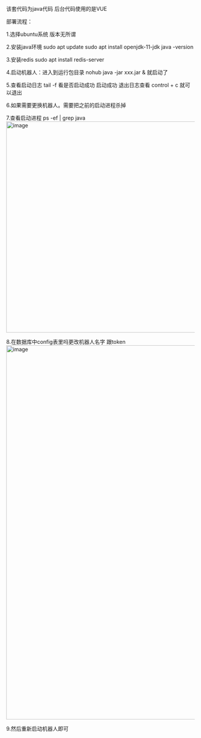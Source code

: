 该套代码为java代码 后台代码使用的是VUE

部署流程：

1.选择ubuntu系统 版本无所谓

2.安装java环境 
  sudo apt update
  sudo apt install openjdk-11-jdk
  java -version
  
3.安装redis
  sudo apt install redis-server
  
4.启动机器人：进入到运行包目录 nohub java -jar xxx.jar & 就启动了 

5.查看启动日志 tail -f 看是否启动成功 启动成功 退出日志查看 control + c 就可以退出

6.如果需要更换机器人。需要把之前的启动进程杀掉 

7.查看启动进程 ps -ef | grep java 
<img width="565" alt="image" src="https://user-images.githubusercontent.com/124488076/219601217-3821bfe2-cd2c-476c-bd8c-55864a9cc648.png">

8.在数据库中config表里吗更改机器人名字 跟token
<img width="1001" alt="image" src="https://user-images.githubusercontent.com/124488076/219601887-294c3cb0-04bf-4d78-884f-0f0950b3f4bd.png">

9.然后重新启动机器人即可
